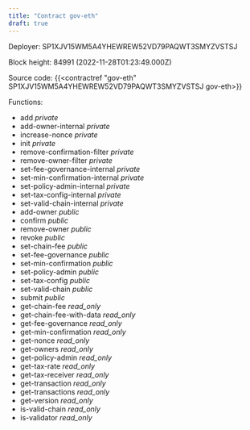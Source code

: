 ```yaml
---
title: "Contract gov-eth"
draft: true
---
```

Deployer: SP1XJV15WM5A4YHEWREW52VD79PAQWT3SMYZVSTSJ


 



Block height: 84991 (2022-11-28T01:23:49.000Z)

Source code: {{<contractref "gov-eth" SP1XJV15WM5A4YHEWREW52VD79PAQWT3SMYZVSTSJ gov-eth>}}

Functions:

* add _private_
* add-owner-internal _private_
* increase-nonce _private_
* init _private_
* remove-confirmation-filter _private_
* remove-owner-filter _private_
* set-fee-governance-internal _private_
* set-min-confirmation-internal _private_
* set-policy-admin-internal _private_
* set-tax-config-internal _private_
* set-valid-chain-internal _private_
* add-owner _public_
* confirm _public_
* remove-owner _public_
* revoke _public_
* set-chain-fee _public_
* set-fee-governance _public_
* set-min-confirmation _public_
* set-policy-admin _public_
* set-tax-config _public_
* set-valid-chain _public_
* submit _public_
* get-chain-fee _read_only_
* get-chain-fee-with-data _read_only_
* get-fee-governance _read_only_
* get-min-confirmation _read_only_
* get-nonce _read_only_
* get-owners _read_only_
* get-policy-admin _read_only_
* get-tax-rate _read_only_
* get-tax-receiver _read_only_
* get-transaction _read_only_
* get-transactions _read_only_
* get-version _read_only_
* is-valid-chain _read_only_
* is-validator _read_only_
